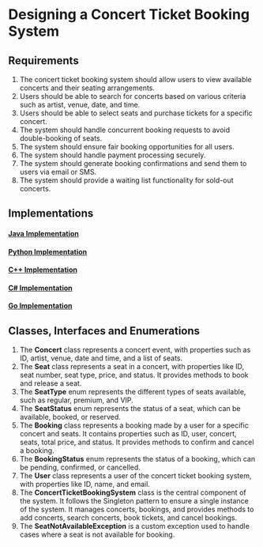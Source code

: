 # Designing a Concert Ticket Booking System

## Requirements
1. The concert ticket booking system should allow users to view available concerts and their seating arrangements.
2. Users should be able to search for concerts based on various criteria such as artist, venue, date, and time.
3. Users should be able to select seats and purchase tickets for a specific concert.
4. The system should handle concurrent booking requests to avoid double-booking of seats.
5. The system should ensure fair booking opportunities for all users.
6. The system should handle payment processing securely.
7. The system should generate booking confirmations and send them to users via email or SMS.
8. The system should provide a waiting list functionality for sold-out concerts.

## Implementations
#### [Java Implementation](../solutions/java/src/concertbookingsystem/) 
#### [Python Implementation](../solutions/python/concertbookingsystem/)
#### [C++ Implementation](../solutions/c++/concertbookingsystem/)
#### [C# Implementation](../solutions/c%23/concertbookingsystem/)
#### [Go Implementation](../solutions/golang/concertbookingsystem/)

## Classes, Interfaces and Enumerations
1. The **Concert** class represents a concert event, with properties such as ID, artist, venue, date and time, and a list of seats.
2. The **Seat** class represents a seat in a concert, with properties like ID, seat number, seat type, price, and status. It provides methods to book and release a seat.
3. The **SeatType** enum represents the different types of seats available, such as regular, premium, and VIP.
4. The **SeatStatus** enum represents the status of a seat, which can be available, booked, or reserved.
5. The **Booking** class represents a booking made by a user for a specific concert and seats. It contains properties such as ID, user, concert, seats, total price, and status. It provides methods to confirm and cancel a booking.
6. The **BookingStatus** enum represents the status of a booking, which can be pending, confirmed, or cancelled.
7. The **User** class represents a user of the concert ticket booking system, with properties like ID, name, and email.
8. The **ConcertTicketBookingSystem** class is the central component of the system. It follows the Singleton pattern to ensure a single instance of the system. It manages concerts, bookings, and provides methods to add concerts, search concerts, book tickets, and cancel bookings.
9. The **SeatNotAvailableException** is a custom exception used to handle cases where a seat is not available for booking.